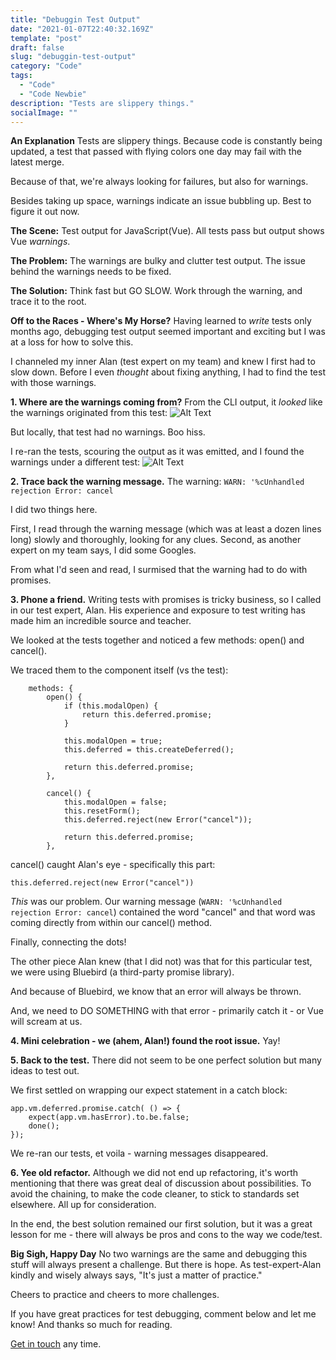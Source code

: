 ```yaml
---
title: "Debuggin Test Output"
date: "2021-01-07T22:40:32.169Z"
template: "post"
draft: false
slug: "debuggin-test-output"
category: "Code"
tags:
  - "Code"
  - "Code Newbie"
description: "Tests are slippery things."
socialImage: ""
---
```


**An Explanation**
Tests are slippery things. Because code is constantly being updated, a test that passed with flying colors one day may fail with the latest merge.

Because of that, we're always looking for failures, but also for warnings.

Besides taking up space, warnings indicate an issue bubbling up. Best to figure it out now.

**The Scene:**
Test output for JavaScript(Vue).
All tests pass but output shows Vue *warnings*.

**The Problem:**
The warnings are bulky and clutter test output.
The issue behind the warnings needs to be fixed.

**The Solution:**
Think fast but GO SLOW.
Work through the warning, and trace it to the root.

**Off to the Races - Where's My Horse?**
Having learned to *write* tests only months ago, debugging test output seemed important and exciting but I was at a loss for how to solve this.

I channeled my inner Alan (test expert on my team) and knew I first had to slow down. Before I even *thought* about fixing anything, I had to find the test with those warnings.

**1. Where are the warnings coming from?**
From the CLI output, it *looked* like the warnings originated from this test:
![Alt Text](https://dev-to-uploads.s3.amazonaws.com/i/p24ivae46bnx2ym93y6p.png)

But locally, that test had no warnings. Boo hiss.

I re-ran the tests, scouring the output as it was emitted, and I found the warnings under a different test:
![Alt Text](https://dev-to-uploads.s3.amazonaws.com/i/zfk4i343wjh1qsrtzwxf.png)

**2. Trace back the warning message.**
The warning: `WARN: '%cUnhandled rejection Error: cancel`

I did two things here. 

First, I read through the warning message (which was at least a dozen lines long) slowly and thoroughly, looking for any clues. Second, as another expert on my team says, I did some Googles. 

From what I'd seen and read, I surmised that the warning had to do with promises.

**3. Phone a friend.**
Writing tests with promises is tricky business, so I called in our test expert, Alan. His experience and exposure to test writing has made him an incredible source and teacher.

We looked at the tests together and noticed a few methods: open() and cancel(). 

We traced them to the component itself (vs the test):

```
	methods: {
		open() {
			if (this.modalOpen) {
				return this.deferred.promise;
			}

			this.modalOpen = true;
			this.deferred = this.createDeferred();

			return this.deferred.promise;
		},

		cancel() {
			this.modalOpen = false;
			this.resetForm();
			this.deferred.reject(new Error("cancel"));

			return this.deferred.promise;
		},
```

cancel() caught Alan's eye - specifically this part:

`this.deferred.reject(new Error("cancel"))`

*This* was our problem. Our warning message (`WARN: '%cUnhandled rejection Error: cancel`) contained the word "cancel" and that word was coming directly from within our cancel() method.

Finally, connecting the dots!

The other piece Alan knew (that I did not) was that for this particular test, we were using Bluebird (a third-party promise library). 

And because of Bluebird, we know that an error will always be thrown.

And, we need to DO SOMETHING with that error - primarily catch it - or Vue will scream at us.

**4. Mini celebration - we (ahem, Alan!) found the root issue.**
Yay!

**5. Back to the test.**
There did not seem to be one perfect solution but many ideas to test out.

We first settled on wrapping our expect statement in a catch block:

```
app.vm.deferred.promise.catch( () => {
	expect(app.vm.hasError).to.be.false;
	done();
});
```

We re-ran our tests, et voila - warning messages disappeared.

**6. Yee old refactor.**
Although we did not end up refactoring, it's worth mentioning that there was great deal of discussion about possibilities. To avoid the chaining, to make the code cleaner, to stick to standards set elsewhere. All up for consideration.

In the end, the best solution remained our first solution, but it was a great lesson for me - there will always be pros and cons to the way we code/test.

**Big Sigh, Happy Day**
No two warnings are the same and debugging this stuff will always present a challenge. But there is hope. As test-expert-Alan kindly and wisely always says, "It's just a matter of practice."

Cheers to practice and cheers to more challenges.

If you have great practices for test debugging, comment below and let me know! And thanks so much for reading.

[Get in touch](/pages/contacts) any time.